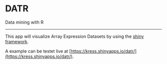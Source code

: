 # DATR
Data mining with R

---
This app will visualize Array Expression Datasets by using the [shiny framework](https://shiny.rstudio.com).

A example can be testet live at [https://kress.shinyapps.io/datr/](https://kress.shinyapps.io/datr/).
